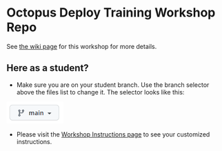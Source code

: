 # Octopus Deploy Training Workshop Repo

See [the wiki page](https://octopushq.atlassian.net/wiki/spaces/SCS/pages/2506523074/Octopus+Basics+Workshop+101) for this workshop for more details.
## Here as a student? 
- Make sure you are on your student branch. Use the branch selector above the files list to change it. The selector looks like this:

![](instructions/assets/branch-selector.png)

- Please visit the [Workshop Instructions page](instructions/README.md) to see your customized instructions.
